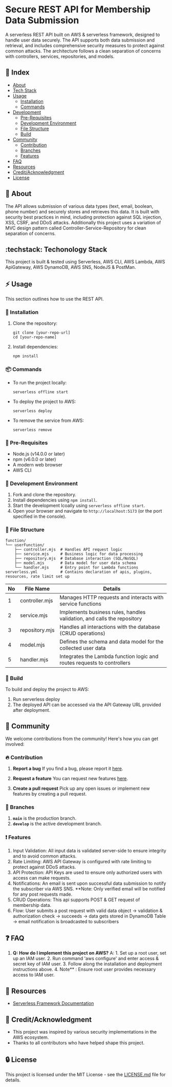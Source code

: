 # Secure REST API for Membership Data Submission


A serverless REST API built on AWS & serverless framework, designed to handle user data securely. The API supports both data submission and retrieval, and includes comprehensive security measures to protect against common attacks. The architecture follows a clean separation of concerns with controllers, services, repositories, and models.

## :ledger: Index

- [About](#beginner-about)
- [Tech Stack](#techstack-techstack)
- [Usage](#zap-usage)
  - [Installation](#electric_plug-installation)
  - [Commands](#package-commands)
- [Development](#wrench-development)
  - [Pre-Requisites](#notebook-pre-requisites)
  - [Development Environment](#nut_and_bolt-development-environment)
  - [File Structure](#file_folder-file-structure)
  - [Build](#hammer-build)  
- [Community](#cherry_blossom-community)
  - [Contribution](#fire-contribution)
  - [Branches](#cactus-branches)
  - [Features](#exclamation-features)  
- [FAQ](#question-faq)
- [Resources](#page_facing_up-resources)
- [Credit/Acknowledgment](#star2-creditacknowledgment)
- [License](#lock-license)

##  :beginner: About
The API allows submission of various data types (text, email, boolean, phone number) and securely stores and retrieves this data. It is built with security best practices in mind, including protection against SQL injection, XSS, CSRF, and DDoS attacks. Additionally this project uses a variation of MVC design pattern called Controller-Service-Repository for clean separation of concerns.

##  :techstack: Techonology Stack
This project is built & tested using Serverless, AWS CLI, AWS Lambda, AWS ApiGateway, AWS DynamoDB, AWS SNS, NodeJS & PostMan.

## :zap: Usage
This section outlines how to use the REST API.

###  :electric_plug: Installation
1. Clone the repository:
   ```
   git clone [your-repo-url]
   cd [your-repo-name]
   ```
2. Install dependencies:
   ```
   npm install
   ```

###  :package: Commands
- To run the project locally:
  ```
  serverless offline start
  ```
- To deploy the project to AWS:
  ```
  serverless deploy
  ```
- To remove the service from AWS:
  ```
  serverless remove
  ```

### :notebook: Pre-Requisites
- Node.js (v14.0.0 or later)
- npm (v6.0.0 or later)
- A modern web browser
- AWS CLI

###  :nut_and_bolt: Development Environment
1. Fork and clone the repository.
2. Install dependencies using `npm install`.
3. Start the development lcoally using `serverless offline start`.
4. Open your browser and navigate to `http://localhost:5173` (or the port specified in the console).

###  :file_folder: File Structure
```
function/
└── userFunction/
    ├── controller.mjs  # Handles API request logic
    ├── service.mjs     # Business logic for data processing
    ├── repository.mjs  # Database interaction (SQL/NoSQL)
    ├── model.mjs       # Data model for user data schema
    └── handler.mjs     # Entry point for Lambda functions
serverless.yml          # Contains declaration of apis, plugins, resources, rate limit set up
```

| No | File Name | Details 
|----|------------|-------|
| 1  | controller.mjs | Manages HTTP requests and interacts with service functions |
| 2  | service.mjs | Implements business rules, handles validation, and calls the repository |
| 3  | repository.mjs | Handles all interactions with the database (CRUD operations) |
| 4  | model.mjs   | Defines the schema and data model for the collected user data |
| 5  | handler.mjs | Integrates the Lambda function logic and routes requests to controllers |

###  :hammer: Build
To build and deploy the project to AWS:
1. Run serverless deploy
2. The deployed API can be accessed via the API Gateway URL provided after deployment.

## :cherry_blossom: Community

We welcome contributions from the community! Here's how you can get involved:

###  :fire: Contribution

1. **Report a bug** 
   If you find a bug, please report it [here](link-to-issues).

2. **Request a feature** 
   You can request new features [here](link-to-feature-requests).

3. **Create a pull request** 
   Pick up any open issues or implement new features by creating a pull request.

### :cactus: Branches

1. **`main`** is the production branch.
2. **`develop`** is the active development branch.

### :exclamation: Features
1. Input Validation: All input data is validated server-side to ensure integrity and to avoid common attacks.
2. Rate Limiting: AWS API Gateway is configured with rate limiting to protect against DDoS attacks.
3. API Protection: API Keys are used to ensure only authorized users with access can make requests.
4. Notifications: An email is sent upon successful data submission to notify the subscriber via AWS SNS. **Note: Only verified email will be notified for any post requests made.
5. CRUD Operations: This api supports POST & GET request of membership data.
6. Flow: User submits a post request with valid data object -> validation & authorization check -> succeeds -> data gets stored in DynamoDB Table -> email notification is broadcasted to subscribers

## :question: FAQ
1. **Q: How do I implement this project on AWS?**
   A: 1. Set up a root user, set up an IAM user.
      2. Run command 'aws configure' and enter access & secret key of IAM user.
      3. Follow along the installation and deployment instructions above.
      4. Note** : Ensure root user provides necessary access to IAM user.

##  :page_facing_up: Resources
- [Serverless Framework Documentation](https://www.serverless.com/framework/docs)


## :star2: Credit/Acknowledgment
- This project was inspired by various security implementations in the AWS ecosystem.
- Thanks to all contributors who have helped shape this project.

##  :lock: License
This project is licensed under the MIT License - see the [LICENSE.md](LICENSE.md) file for details.
